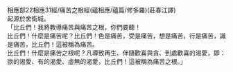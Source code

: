 相應部22相應31經/痛苦之根經(蘊相應/蘊篇/修多羅)(莊春江譯)  
起源於舍衛城。  
「比丘們！我將教導痛苦與痛苦之根，你們要聽！  
比丘們！什麼是痛苦呢？比丘們！色是痛苦，受是痛苦，想是痛苦，行是痛苦，識是痛苦，比丘們！這被稱為痛苦。  
比丘們！什麼是痛苦之根呢？凡導致再生、伴隨歡喜與貪、到處歡喜的渴愛，即：欲的渴愛、有的渴愛、虛無的渴愛，比丘們！這被稱為痛苦之根。」  
  
  
